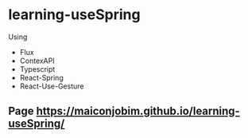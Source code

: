 # learning-useSpring

Using
 - Flux
 - ContexAPI
 - Typescript
 - React-Spring
 - React-Use-Gesture

## Page https://maiconjobim.github.io/learning-useSpring/
